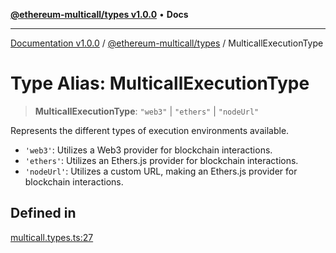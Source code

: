 [**@ethereum-multicall/types v1.0.0**](../README.md) • **Docs**

***

[Documentation v1.0.0](../../../packages.md) / [@ethereum-multicall/types](../README.md) / MulticallExecutionType

# Type Alias: MulticallExecutionType

> **MulticallExecutionType**: `"web3"` \| `"ethers"` \| `"nodeUrl"`

Represents the different types of execution environments available.

- `'web3'`: Utilizes a Web3 provider for blockchain interactions.
- `'ethers'`: Utilizes an Ethers.js provider for blockchain interactions.
- `'nodeUrl'`: Utilizes a custom URL, making an Ethers.js provider for blockchain interactions.

## Defined in

[multicall.types.ts:27](https://github.com/niZmosis/ethereum-multicall/blob/2a2d077a99c23b464a4e40dd6375d06ce98594bd/packages/types/src/multicall.types.ts#L27)

